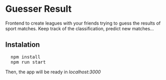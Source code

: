 # Guesser Result

Frontend to create leagues with your friends trying to guess the results of sport matches. Keep track of the classification, predict new matches...

## Instalation

<pre>
  npm install
  npm run start
</pre>

Then, the app will be ready in _localhost:3000_
